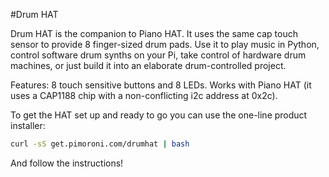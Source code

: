 <!--
---
class: board
type: instrument
name: Drum HAT
image: 'drum-hat.png'
manufacturer: Pimoroni
description: An 8 pad finger Drum HAT for your Raspberry Pi
url: http://shop.pimoroni.com/products/drum-hat
github: https://github.com/pimoroni/drum-hat
buy: http://shop.pimoroni.com/products/drum-hat
formfactor: 'HAT'
pincount: 40
eeprom: yes
pin:
  '3':
    mode: i2c
  '5':
    mode: i2c
  '22':
    name: Alert
    mode: input
  '40':
    name: Reset
    mode: output
i2c:
  '0x2c':
    name: Cap Touch
    device: cap1188
    datasheet: http://ww1.microchip.com/downloads/en/DeviceDoc/CAP1188%20.pdf
-->
#Drum HAT

Drum HAT is the companion to Piano HAT. It uses the same cap touch sensor to provide 8 finger-sized drum pads. Use it to play music in Python, control software drum synths on your Pi, take control of hardware drum machines, or just build it into an elaborate drum-controlled project.

Features: 8 touch sensitive buttons and 8 LEDs. Works with Piano HAT (it uses a CAP1188 chip with a non-conflicting i2c address at 0x2c).

To get the HAT set up and ready to go you can use the one-line product installer:

```bash
curl -sS get.pimoroni.com/drumhat | bash
```

And follow the instructions!
